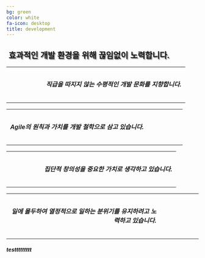 ```yaml
---
bg: green
color: white
fa-icon: desktop
title: development 
---
```

<style>
   @import url(//fonts.googleapis.com/earlyaccess/jejugothic.css);
   .jg{
   font-family: 'Jeju Gothic', sans-serif; 
   text-shadow: 2px 2px 2px gray;
   }
   
   .sp{
   width: 33%;
   text-align:center;
   font-family: 'Jeju Gothic', sans-serif; 
   }
   
   table{
   width:100%;
   align:center;
   font-family: 'Jeju Gothic', sans-serif;
   border:1px;
   }
   
   td, th{
   padding:10px;
   border:2px;
   }
   
   
   .effect_img {
    border-radius: 20px;
   }
   
   .center_ta{
   width:30%;
   }
   
   .icon_ta{
   width:20%;
   }
   
   .text_ta{
   width:80%;
   
   span{
   display:inline;
   }
   }
   
</style>

<link rel="stylesheet" href="https://use.fontawesome.com/releases/v5.2.0/css/all.css" integrity="sha384-hWVjflwFxL6sNzntih27bfxkr27PmbbK/iSvJ+a4+0owXq79v+lsFkW54bOGbiDQ" crossorigin="anonymous">

<div>
   <h2 class="jg"><i class="fa fa-quote-left"></i>&nbsp;효과적인 개발 환경을 위해 끊임없이 노력합니다.&nbsp;<i class="fa fa-quote-right"></i></h2>
  </div>
  
<table>
   <tr>
      <th class="icon_ta" align="right"><i class="fa fa-equals fa-3x"></i></th>
      <th align="left" valign="top" class="text_ta" ><h5>직급을 따지지 않는 <strong>수평적인 개발 문화</strong>를 지향합니다.</h5></th>
   </tr>
</table>
<table>   
   <tr>
      <th align="right" valign="top" class="text_ta"><h5><strong>Agile의 원칙과 가치</strong>를 개발 철학으로 삼고 있습니다.</h5></th>
      <th class="icon_ta" align="left"><i class="fa fa-sync-alt fa-3x"></i></th>      
   </tr>
</table>
<table>
   <tr>
      <th class="icon_ta" align="right"><i class="fa fa-lightbulb fa-3x"></i></th>
      <th align="left" valign="top" class="text_ta" ><h5><strong>집단적 창의성</strong>을 중요한 가치로 생각하고 있습니다.</h5></th>
   </tr>
</table>
<table>
   <tr>
      <th align="right" valign="top" class="text_ta" ><h5>일에 몰두하여 <strong>열정적으로 일하는 분위기</strong>를 유지하려고 노력하고 있습니다.</h5></th>
      <th class="icon_ta" align="left"><i class="fa fa-fire fa-3x"></i></th>      
   </tr>
</table>

<div>
   <span><i class="fa fa-angle-left fa-2x"></i></span>
   <span><h5>testtttttttt</h5></span>
   <span><i class="fa fa-angle-left fa-2x"></i></span>
</div>
   
